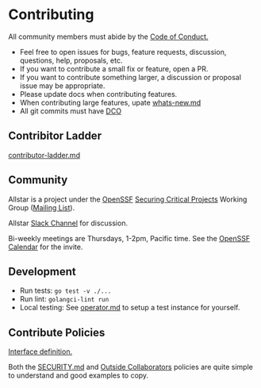 # Contributing

All community members must abide by the [Code of
Conduct.](code-of-conduct.md)

* Feel free to open issues for bugs, feature requests, discussion,
  questions, help, proposals, etc.
* If you want to contribute a small fix or feature, open a PR.
* If you want to contribute something larger, a discussion or proposal
  issue may be appropriate.
* Please update docs when contributing features.
* When contributing large features, upate [whats-new.md](whats-new.md)
* All git commits must have [DCO](https://wiki.linuxfoundation.org/dco)

## Contribitor Ladder

[contributor-ladder.md](contributor-ladder.md)

## Community

Allstar is a project under the [OpenSSF](https://openssf.org/)
[Securing Critical
Projects](https://github.com/ossf/wg-securing-critical-projects)
Working Group ([Mailing
List](https://lists.openssf.org/g/openssf-wg-securing-crit-prjs)).

Allstar [Slack Channel](https://openssf.slack.com/#allstar) for
discussion.

Bi-weekly meetings are Thursdays, 1-2pm, Pacific time. See the
[OpenSSF
Calendar](https://calendar.google.com/calendar/u/0?cid=czYzdm9lZmhwNWk5cGZsdGI1cTY3bmdwZXNAZ3JvdXAuY2FsZW5kYXIuZ29vZ2xlLmNvbQ)
for the invite.

## Development

* Run tests: `go test -v ./...`
* Run lint: `golangci-lint run`
* Local testing: See [operator.md](operator.md) to setup a test instance for yourself.

## Contribute Policies

[Interface definition.](pkg/policydef/policydef.go)

Both the [SECURITY.md](pkg/policies/security/security.go) and [Outside
Collaborators](pkg/policies/outside/outside.go) policies are quite simple to
understand and good examples to copy.
